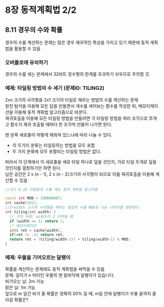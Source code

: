 # 8장 동적계획법 2/2

## 8.11 경우의 수와 확률
경우의 수를 계산하는 문제는 많은 경우 재귀적인 특성을 가지고 있기 때문에 동적 계획법을 활용할 수 있음

### 오버플로에 유의하기
경우의 수를 세는 문제에서 32비트 정수형의 한계를 초과하기 쉬우므로 주의할 것.
### 예제: 타일링 방법의 수 세기 (문제ID: TILING2)
2xn 크기의 사각형을 2x1 크기의 타일로 채우는 방법의 수를 계산하는 문제   
완전 탐석을 이용해 모든 답을 만들면서 개수를 세어보는 함수를 작성한 뒤, 메모이제이션을 이용해 동적 계획법 알고리즘으로 바꾼다.   
재귀호출을 이용해 모든 타일링 방법을 만들려면 각 타일링 방법을 여러 조각으로 쪼개고 함수가 재귀 호출될 때마다 한 조각씩 만들어 나가면 된다.
   
맨 왼쪽 세로줄이 어떻게 채워져 있느냐에 따라 나눌 수 있다.
- 이 두가지 분류는 타일링하는 방법을 모두 포함
- 두 가지 분류에 모두 포함되는 타일링 방법은 없다.

따라서 각 단계에서 이 세로줄을 세로 타일 하나로 덮을 것인지, 가로 타일 두개로 덮을 것인지를 결정하기만 하면 된다.   
남은 공간은 2 x (n - 1), 2 x (n - 2)크기의 사각형이 되므로
이를 재귀호출을 이용해 계산할 수 있음

```C++
//코드 8.16 타일링의 수를 세는 동적 계획법 알고리즘

const int MOD = 100000007;
int cache[101];
//2*width 크기의 사각형을 채우는 방법의 수를 MOD로 나눈 나머지를 반환한다.
int tiling(int width) {
  // 기저 사례: width가 1 이하일 때
  if (width <= 1) return 1;
  // 메모이제이션
  int& ret = cache[width];
  if(ret != -1) return ret;
  return ret = (tiling(width-2)) + tiling(width-1) % MOD;
}
```

### 예제: 우물을 기어오르는 달팽이
확률을 계산하는 문제에도 동적 계획법을 써먹을 수 있음   
문제: 깊이가 n 미터인 우물의 맨 밑바닥에 달팽이가 있습니다.   
비가오는 날: 2m 가능   
맑은 날: 1m 가능   
앞으로 m 일간 비가 올 확률은 정확히 50% 일 때, m일 안에 달팽이가 우물 끝까지 올라갈 확률은?